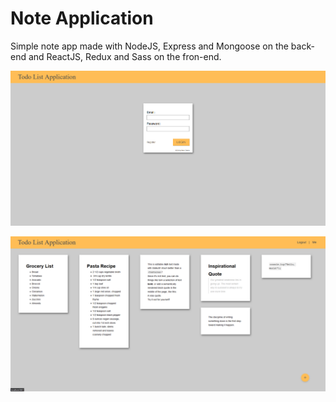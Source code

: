 # Note Application

Simple note app made with NodeJS, Express and Mongoose on the back-end and ReactJS, Redux and Sass on the fron-end.

![alt text](https://github.com/olivrenan/text-editor-project/blob/master/img/Note%20App%201.png?raw=true)

![alt text](https://github.com/olivrenan/text-editor-project/blob/master/img/Note%20App%202.png?raw=true)
